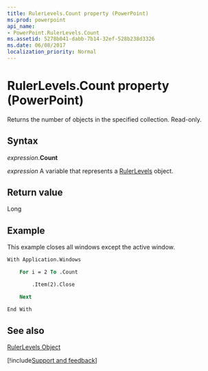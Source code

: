 ```yaml
---
title: RulerLevels.Count property (PowerPoint)
ms.prod: powerpoint
api_name:
- PowerPoint.RulerLevels.Count
ms.assetid: 5278b041-dabb-7b14-32ef-528b238d3326
ms.date: 06/08/2017
localization_priority: Normal
---
```



# RulerLevels.Count property (PowerPoint)

Returns the number of objects in the specified collection. Read-only.


## Syntax

_expression_.**Count**

_expression_ A variable that represents a [RulerLevels](PowerPoint.RulerLevels.md) object.


## Return value

Long


## Example

This example closes all windows except the active window.


```vb
With Application.Windows

    For i = 2 To .Count

        .Item(2).Close

    Next

End With
```


## See also


[RulerLevels Object](PowerPoint.RulerLevels.md)

[!include[Support and feedback](~/includes/feedback-boilerplate.md)]
